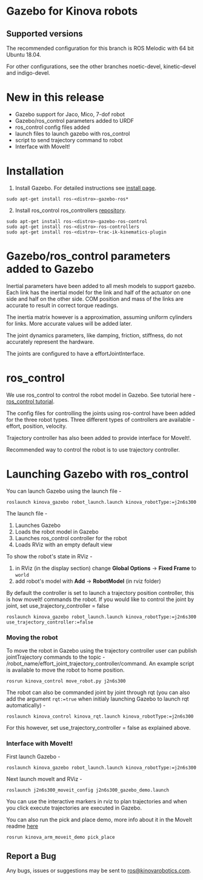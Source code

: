 # Gazebo for Kinova robots

## Supported versions
The recommended configuration for this branch is ROS Melodic with 64 bit Ubuntu 18.04.

For other configurations, see the other branches noetic-devel, kinetic-devel and indigo-devel.

# New in this release
- Gazebo support for Jaco, Mico, 7-dof robot
- Gazebo/ros_control parameters added to URDF
- ros_control config files added
- launch files to launch gazebo with ros_control
- script to send trajectory command to robot
- Interface with MoveIt!

# Installation

1. Install Gazebo. For detailed instructions see [install page](http://gazebosim.org/tutorials?tut=ros_installing "http://gazebosim.org/tutorials?tut=ros_installing").  
```
sudo apt-get install ros-<distro>-gazebo-ros*  
```
2. Install ros_control ros_controllers [repository](https://github.com/ros-controls/ros_controllers "https://github.com/ros-controls/ros_controllers").  
```
sudo apt-get install ros-<distro>-gazebo-ros-control
sudo apt-get install ros-<distro>-ros-controllers
sudo apt-get install ros-<distro>-trac-ik-kinematics-plugin
```

# Gazebo/ros_control parameters added to Gazebo

Inertial parameters have been added to all mesh models to support gazebo. Each link has the inertial model for the link and half of the actuator on one side
and half on the other side. COM position and mass of the links are accurate to result in correct torque readings.

The inertia matrix however is a approximation, assuming uniform cylinders for links. More accurate values will be added later.

The joint dynamics parameters, like damping, friction, stiffness, do not accurately represent the hardware.

The joints are configured to have a effortJointInterface.

# ros_control
We use ros_control to control the robot model in Gazebo. See tutorial here - [ros_control tutorial](http://gazebosim.org/tutorials/?tut=ros_control "http://gazebosim.org/tutorials?tut=ros_installing").

The config files for controlling the joints using ros-control have been added for the three robot types.
Three different types of controllers are available - effort, position, velocity.

Trajectory controller has also been added to provide interface for MoveIt!. 

Recommended way to control the robot is to use trajectory controller.

# Launching Gazebo with ros_control
You can launch Gazebo using the launch file -
 
```
roslaunch kinova_gazebo robot_launch.launch kinova_robotType:=j2n6s300
```

The launch file -
1) Launches Gazebo
2) Loads the robot model in Gazebo
3) Launches ros_control controller for the robot
4) Loads RViz with an empty default view

To show the robot's state in RViz -
1) in RViz (in the display section) change **Global Options** -> **Fixed Frame** to `world`
2) add robot's model with **Add** -> **RobotModel** (in rviz folder)

By default the controller is set to launch a trajectory position controller, this is how moveIt! commands the robot.
If you would like to control the joint by joint, set use_trajectory_controller = false

```
roslaunch kinova_gazebo robot_launch.launch kinova_robotType:=j2n6s300 use_trajectory_controller:=false
```

### Moving the robot
To move the robot in Gazebo using the trajectory controller user can publish jointTrajectory commands to the topic - 
/robot_name/effort_joint_trajectory_controller/command. An example script is available to move the robot to home position.

```
rosrun kinova_control move_robot.py j2n6s300
```

The robot can also be commanded joint by joint through rqt (you can also add the argument `rqt:=true` when initialy launching Gazebo to launch rqt automatically) - 

```
roslaunch kinova_control kinova_rqt.launch kinova_robotType:=j2n6s300 
```

For this however, set use_trajectory_controller = false as explained above.

### Interface with MoveIt!
First launch Gazebo - 

```
roslaunch kinova_gazebo robot_launch.launch kinova_robotType:=j2n6s300
```

Next launch moveIt and RViz -

```
roslaunch j2n6s300_moveit_config j2n6s300_gazebo_demo.launch
```

You can use the interactive markers in rviz to plan trajectories and when you click execute
trajectories are executed in Gazebo.

You can also run the pick and place demo, more info about it in the MoveIt readme
[here](https://github.com/Kinovarobotics/kinova-ros/tree/melodic-devel/kinova_moveit)  

```
rosrun kinova_arm_moveit_demo pick_place 
```



## Report a Bug
Any bugs, issues or suggestions may be sent to ros@kinovarobotics.com.

